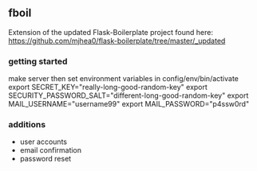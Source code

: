 ## fboil

Extension of the updated Flask-Boilerplate project found here: https://github.com/mjhea0/flask-boilerplate/tree/master/_updated

### getting started
  make server
then set environment variables in config/env/bin/activate
  export SECRET_KEY="really-long-good-random-key"
  export SECURITY_PASSWORD_SALT="different-long-good-random-key"
  export MAIL_USERNAME="username99"
  export MAIL_PASSWORD="p4ssw0rd"

### additions
+ user accounts
+ email confirmation
+ password reset
